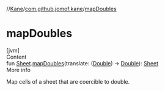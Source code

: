 //[Kane](../index.md)/[com.github.jomof.kane](index.md)/[mapDoubles](map-doubles.md)



# mapDoubles  
[jvm]  
Content  
fun [Sheet](../com.github.jomof.kane.impl.sheet/-sheet/index.md).[mapDoubles](map-doubles.md)(translate: ([Double](https://kotlinlang.org/api/latest/jvm/stdlib/kotlin/-double/index.html)) -> [Double](https://kotlinlang.org/api/latest/jvm/stdlib/kotlin/-double/index.html)): [Sheet](../com.github.jomof.kane.impl.sheet/-sheet/index.md)  
More info  


Map cells of a sheet that are coercible to double.

  



